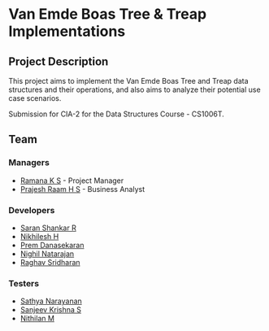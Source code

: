 # Van Emde Boas Tree & Treap Implementations

## Project Description
This project aims to implement the Van Emde Boas Tree and Treap data structures and their operations, and also aims to analyze their potential use case scenarios.

Submission for CIA-2 for the Data Structures Course - CS1006T.

## Team
### Managers
- [Ramana K S](https://www.github.com/Ignia707) - Project Manager
- [Prajesh Raam H S](https://www.github.com/hotaru-hspr) - Business Analyst

### Developers
- [Saran Shankar R](https://www.github.com/try3d)
- [Nikhilesh H](https://www.github.com/Nikhilesh-H)
- [Prem Danasekaran](https://www.github.com/Black-Hawk-005)
- [Nighil Natarajan](https://www.github.com/nighil05)
- [Raghav Sridharan](https://www.github.com/raghavsridharan)

### Testers
- [Sathya Narayanan](https://www.github.com/Sathya4683)
- [Sanjeev Krishna S](https://www.github.com/sanjeevkrishna2114)
- [Nithilan M](https://www.github.com/MadeForMoney)

